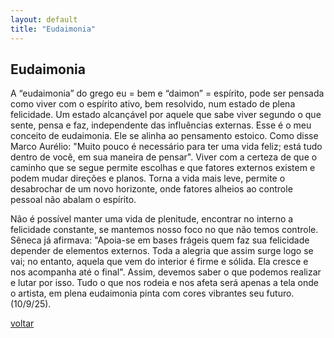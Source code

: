 ```yaml
---
layout: default
title: "Eudaimonia"
--- 
```


## Eudaimonia

A “eudaimonia” do grego eu = bem e “daimon” = espírito, pode ser pensada como viver com o espírito ativo, bem resolvido, num estado de plena felicidade. Um estado alcançável por aquele que sabe viver segundo o que sente, pensa e faz, independente das influências externas. Esse é o meu conceito de eudaimonia. Ele se alinha ao pensamento estoico. Como disse Marco Aurélio: "Muito pouco é necessário para ter uma vida feliz; está tudo dentro de você, em sua maneira de pensar". Viver com a certeza de que o caminho que se segue permite escolhas e que fatores externos existem e podem mudar direções e planos. Torna a vida mais leve, permite o desabrochar de um novo horizonte, onde fatores alheios ao controle pessoal não abalam o espírito.

Não é possível manter uma vida de plenitude, encontrar no interno a felicidade constante, se mantemos nosso foco no que não temos controle. Sêneca já afirmava: "Apoia-se em bases frágeis quem faz sua felicidade depender de elementos externos. Toda a alegria que assim surge logo se vai; no entanto, aquela que vem do interior é firme e sólida. Ela cresce e nos acompanha até o final". Assim, devemos saber o que podemos realizar e lutar por isso. Tudo o que nos rodeia e nos afeta será apenas a tela onde o artista, em plena eudaimonia pinta com cores vibrantes seu futuro. (10/9/25).

[voltar](./)